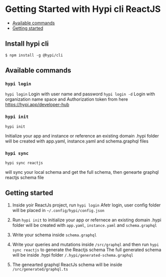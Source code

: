 # Getting Started with Hypi cli ReactJS

* [Available commands](#available-commands)
* [Getting started](#getting-started)

## Install hypi cli

```$ npm install -g @hypi/cli```

## Available commands


### `hypi login` 

```hypi login``` 
Login with user name and password
```hypi login -d``` 
Login with organization name space and Authorization token from here https://hypi.app/developer-hub

### `hypi init`

```hypi init```

 Initialize your app and instance or reference an existing domain
.hypi folder will be created with app.yaml, instance.yaml and schema.graphql files

### `hypi sync`

```hypi sync reactjs```

will sync your local schema and get the full schema, then genearte graphql reactjs schema file

## Getting started
1. Inside yoir ReactJs project, run ```hypi login``` 
   Afetr login, user config folder will be placed in `~/.config/hypi/config.json`
2. Run ```hypi init``` to initialize your app or refernece an existing domain
.hypi folder will be created with `app.yaml`, `instance.yaml` and `schema.graphql`
3. Write your schema inside `schema.graphql`
4. Write your queries and mutations inside `/src/graphql` and then run `hypi sync reactjs` to generate the Reactjs schema
   The full generated schema will be inside .hypi folder `/.hypi/generated-schema.graphql`

5. The genearted graphql ReactJs schema will be inside `/src/generated/graphql.ts`
